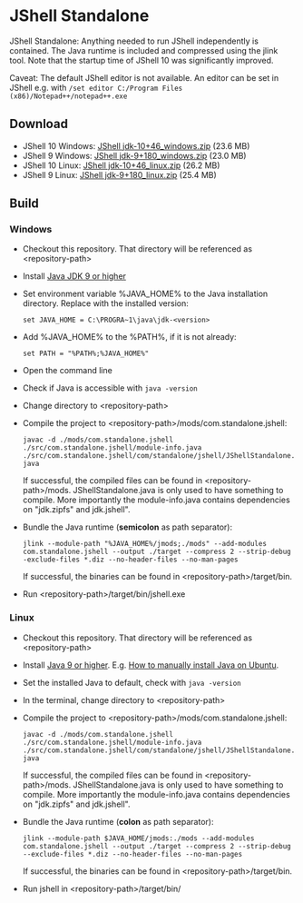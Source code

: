 # JShell Standalone
JShell Standalone: Anything needed to run JShell independently is contained. The Java runtime is included and compressed using the jlink tool.
Note that the startup time of JShell 10 was significantly improved.

Caveat: The default JShell editor is not available. An editor can be set in JShell e.g. with `/set editor C:/Program Files (x86)/Notepad++/notepad++.exe`

## Download
* JShell 10 Windows: [JShell jdk-10+46_windows.zip](https://github.com/sgwerder/JShellStandalone/raw/master/release/JShell_jdk10%2B46_windows.zip) (23.6 MB)
* JShell   9 Windows: [JShell jdk-9+180_windows.zip](https://github.com/sgwerder/JShellStandalone/raw/master/release/JShell_jdk9%2B180_windows.zip) (23.0 MB)
* JShell 10 Linux: [JShell jdk-10+46_linux.zip](https://github.com/sgwerder/JShellStandalone/raw/master/release/JShell_jdk10%2B46_linux.zip) (26.2 MB)
* JShell   9 Linux: [JShell jdk-9+180_linux.zip](https://github.com/sgwerder/JShellStandalone/raw/master/release/JShell_jdk9%2B180_linux.zip) (25.4 MB)

## Build

### Windows

* Checkout this repository. That directory will be referenced as \<repository-path>
* Install [Java JDK 9 or higher](http://jdk.java.net/)
* Set environment variable %JAVA_HOME% to the Java installation directory. Replace <version> with the installed version:

  `set JAVA_HOME = C:\PROGRA~1\java\jdk-<version>`
  
* Add %JAVA_HOME% to the %PATH%, if it is not already:

  `set PATH = "%PATH%;%JAVA_HOME%"`
* Open the command line
* Check if Java is accessible with `java -version`
* Change directory to \<repository-path>
* Compile the project to \<repository-path>/mods/com.standalone.jshell:

  `javac -d ./mods/com.standalone.jshell ./src/com.standalone.jshell/module-info.java ./src/com.standalone.jshell/com/standalone/jshell/JShellStandalone.java`
  
  If successful, the compiled files can be found in \<repository-path>/mods.
  JShellStandalone.java is only used to have something to compile.
  More importantly the module-info.java contains dependencies on "jdk.zipfs" and jdk.jshell".
* Bundle the Java runtime (**semicolon** as path separator):

  `jlink --module-path "%JAVA_HOME%/jmods;./mods" --add-modules com.standalone.jshell --output ./target --compress 2 --strip-debug -exclude-files *.diz --no-header-files --no-man-pages`
  
  If successful, the binaries can be found in \<repository-path>/target/bin.
  
* Run \<repository-path>/target/bin/jshell.exe

### Linux

* Checkout this repository. That directory will be referenced as \<repository-path>
* Install [Java 9 or higher](http://jdk.java.net/). E.g. [How to manually install Java on Ubuntu](https://thishosting.rocks/install-java-ubuntu/#manually).
* Set the installed Java to default, check with `java -version`
* In the terminal, change directory to \<repository-path>
* Compile the project to \<repository-path>/mods/com.standalone.jshell:

  `javac -d ./mods/com.standalone.jshell ./src/com.standalone.jshell/module-info.java ./src/com.standalone.jshell/com/standalone/jshell/JShellStandalone.java`
  
  If successful, the compiled files can be found in \<repository-path>/mods.
  JShellStandalone.java is only used to have something to compile.
  More importantly the module-info.java contains dependencies on "jdk.zipfs" and jdk.jshell".
* Bundle the Java runtime (**colon** as path separator):

  `jlink --module-path $JAVA_HOME/jmods:./mods --add-modules com.standalone.jshell --output ./target --compress 2 --strip-debug --exclude-files *.diz --no-header-files --no-man-pages`
  
  If successful, the binaries can be found in \<repository-path>/target/bin.
  
* Run jshell in \<repository-path>/target/bin/
  
  
  



